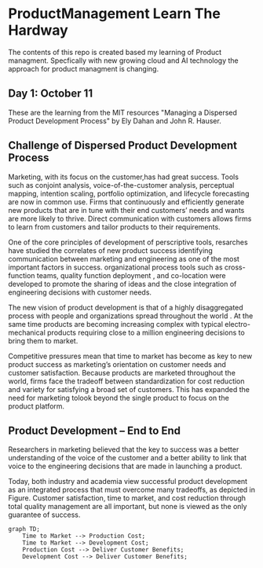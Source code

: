 # ProductManagement Learn The Hardway

The contents of this repo is created based my learning of Product managment.
Specfically with new growing cloud and AI technology the approach for product managment is changing.

## Day 1: October 11

These are the learning from the MIT resources "Managing a Dispersed Product Development Process" by Ely Dahan and John R. Hauser.

## Challenge of Dispersed Product Development Process

Marketing, with its focus on the customer,has had great success. Tools such as conjoint analysis, voice-of-the-customer analysis,
perceptual mapping, intention scaling, portfolio optimization, and lifecycle forecasting are now in common use. Firms that continuously 
and efficiently generate new products that are in tune with their end customers’ needs and wants
are more likely to thrive. 
Direct communication with customers allows firms to learn from customers and tailor products to their requirements.

One of the core principles of development of perscriptive tools, resarches have studied the correlates of new product success identifying
communication between marketing and engineering as one of the most important factors in success. organizational process tools such as 
cross-function teams, quality function deployment , and co-location were developed to promote the sharing of ideas and the close integration
of engineering decisions with customer needs.

The new vision of product development is that of a highly disaggregated process with people and organizations spread throughout the world
. At the same time products are becoming increasing complex with typical electro-mechanical products requiring close to a million engineering 
decisions to bring them to market.

Competitive pressures mean that time to market has become as key to new product success as marketing’s orientation on customer needs and
customer satisfaction. Because products are marketed throughout the world, firms face the tradeoff between standardization for cost reduction and
variety for satisfying a broad set of customers. This has expanded the need for marketing tolook beyond the single product to focus on the
product platform.

## Product Development – End to End

Researchers in marketing believed that the key to success was a better understanding of the voice of the customer and a better ability to 
link that voice to the engineering decisions that are made in launching a product.

Today, both industry and academia view successful product development as an integrated process that must overcome many
tradeoffs, as depicted in Figure. Customer satisfaction, time to market, and cost reduction through total quality management are all
important, but none is viewed as the only guarantee of success.


```mermaid
graph TD;
    Time to Market --> Production Cost;
    Time to Market --> Development Cost;
    Production Cost --> Deliver Customer Benefits;
    Development Cost --> Deliver Customer Benefits;
```

